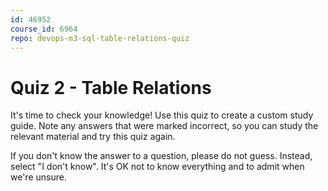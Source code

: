 ```yaml
---
id: 46952
course_id: 6964
repo: devops-m3-sql-table-relations-quiz
---
```


# Quiz 2 - Table Relations

It's time to check your knowledge! Use this quiz to create a custom study guide.
Note any answers that were marked incorrect, so you can study the relevant
material and try this quiz again.

If you don't know the answer to a question, please do not guess. Instead, select
"I don't know". It's OK not to know everything and to admit when we're unsure.
